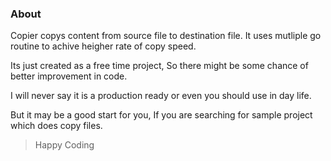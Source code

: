 ### About

Copier copys content from source file to destination file.  It uses mutliple go routine to achive heigher rate of copy speed.

Its just created as a free time project, So there might be some chance of better improvement in code. 

I will never say it is a production ready or even you should use in day life. 

But it may be a good start for you, If you are searching for sample project which does copy files.

> Happy Coding


